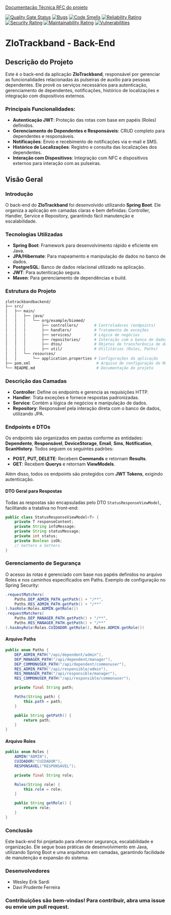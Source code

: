 [Documentação Técnica RFC do projeto](https://docs.google.com/document/d/11Tobzwm5-JkiURC2DJRTKl8LARjj46NG/edit?usp=sharing&ouid=113156827946997430842&rtpof=true&sd=true)

[![Quality Gate Status](https://sonarcloud.io/api/project_badges/measure?project=WesleySardi_projeto-conclusao-curso-backend&metric=alert_status)](https://sonarcloud.io/summary/new_code?id=WesleySardi_projeto-conclusao-curso-backend)
[![Bugs](https://sonarcloud.io/api/project_badges/measure?project=WesleySardi_projeto-conclusao-curso-backend&metric=bugs)](https://sonarcloud.io/summary/new_code?id=WesleySardi_projeto-conclusao-curso-backend)
[![Code Smells](https://sonarcloud.io/api/project_badges/measure?project=WesleySardi_projeto-conclusao-curso-backend&metric=code_smells)](https://sonarcloud.io/summary/new_code?id=WesleySardi_projeto-conclusao-curso-backend)
[![Reliability Rating](https://sonarcloud.io/api/project_badges/measure?project=WesleySardi_projeto-conclusao-curso-backend&metric=reliability_rating)](https://sonarcloud.io/summary/new_code?id=WesleySardi_projeto-conclusao-curso-backend)
[![Security Rating](https://sonarcloud.io/api/project_badges/measure?project=WesleySardi_projeto-conclusao-curso-backend&metric=security_rating)](https://sonarcloud.io/summary/new_code?id=WesleySardi_projeto-conclusao-curso-backend)
[![Maintainability Rating](https://sonarcloud.io/api/project_badges/measure?project=WesleySardi_projeto-conclusao-curso-backend&metric=sqale_rating)](https://sonarcloud.io/summary/new_code?id=WesleySardi_projeto-conclusao-curso-backend)
[![Vulnerabilities](https://sonarcloud.io/api/project_badges/measure?project=WesleySardi_projeto-conclusao-curso-backend&metric=vulnerabilities)](https://sonarcloud.io/summary/new_code?id=WesleySardi_projeto-conclusao-curso-backend)

# ZloTrackband - Back-End

## Descrição do Projeto

Este é o back-end da aplicação **ZloTrackband**, responsável por gerenciar as funcionalidades relacionadas às pulseiras de auxílio para pessoas dependentes. Ele provê os serviços necessários para autenticação, gerenciamento de dependentes, notificações, histórico de localizações e integração com dispositivos externos.

### Principais Funcionalidades:

- **Autenticação JWT**: Proteção das rotas com base em papéis (Roles) definidos.
- **Gerenciamento de Dependentes e Responsáveis**: CRUD completo para dependentes e responsáveis.
- **Notificações**: Envio e recebimento de notificações via e-mail e SMS.
- **Histórico de Localizações**: Registro e consulta das localizações dos dependentes.
- **Interação com Dispositivos**: Integração com NFC e dispositivos externos para interação com as pulseiras.

## Visão Geral

### Introdução
O back-end do **ZloTrackband** foi desenvolvido utilizando **Spring Boot**. Ele organiza a aplicação em camadas claras e bem definidas: Controller, Handler, Service e Repository, garantindo fácil manutenção e escalabilidade.

### Tecnologias Utilizadas
- **Spring Boot**: Framework para desenvolvimento rápido e eficiente em Java.
- **JPA/Hibernate**: Para mapeamento e manipulação de dados no banco de dados.
- **PostgreSQL**: Banco de dados relacional utilizado na aplicação.
- **JWT**: Para autenticação segura.
- **Maven**: Para gerenciamento de dependências e build.

### Estrutura do Projeto

```bash
zlotrackbandbackend/
├── src/
│   ├── main/
│   │   ├── java/
│   │   │   └── org/example/biomed/
│   │   │       ├── controllers/       # Controladores (endpoints)
│   │   │       ├── handlers/          # Tratamento de exceções
│   │   │       ├── services/          # Lógica de negócios
│   │   │       ├── repositories/      # Interação com o banco de dados
│   │   │       ├── dtos/              # Objetos de transferência de dados
│   │   │       ├── util/              # Utilitários (Roles, Paths)
│   │   └── resources/
│   │       └── application.properties # Configurações da aplicação
├── pom.xml                             # Arquivo de configuração do Maven
└── README.md                           # Documentação do projeto
```

### Descrição das Camadas
- **Controller**: Define os endpoints e gerencia as requisições HTTP.
- **Handler**: Trata exceções e fornece respostas padronizadas.
- **Service**: Contém a lógica de negócios e manipulação de dados.
- **Repository**: Responsável pela interação direta com o banco de dados, utilizando JPA.

### Endpoints e DTOs
Os endpoints são organizados em pastas conforme as entidades: **Dependente**, **Responsável**, **DeviceStorage**, **Email**, **Sms**, **Notification**, **ScanHistory**. Todos seguem os seguintes padrões:
- **POST, PUT, DELETE**: Recebem **Commands** e retornam **Results**.
- **GET**: Recebem **Querys** e retornam **ViewModels**.

Além disso, todos os endpoints são protegidos com **JWT Tokens**, exigindo autenticação.

#### DTO Geral para Respostas
Todas as respostas são encapsuladas pelo DTO `StatusResponseViewModel`, facilitando a tratativa no front-end:
```java
public class StatusResponseViewModel<T> {
    private T responseContent;
    private String infoMessage;
    private String statusMessage;
    private int status;
    private Boolean isOk;
    // Getters e Setters
}
```

### Gerenciamento de Segurança

O acesso às rotas é gerenciado com base nos papéis definidos no arquivo Roles e nos caminhos especificados em Paths. Exemplo de configuração no Spring Security:

```java
.requestMatchers(
    Paths.DEP_ADMIN_PATH.getPath() + "/**",
    Paths.RES_ADMIN_PATH.getPath() + "/**"
).hasRole(Roles.ADMIN.getRole())
.requestMatchers(
    Paths.DEP_MANAGER_PATH.getPath() + "/**",
    Paths.RES_MANAGER_PATH.getPath() + "/**"
).hasAnyRole(Roles.CUIDADOR.getRole(), Roles.ADMIN.getRole())
```

#### Arquivo Paths

```java
public enum Paths {
    DEP_ADMIN_PATH("/api/dependent/admin"),
    DEP_MANAGER_PATH("/api/dependent/manager"),
    DEP_COMMONUSER_PATH("/api/dependent/commonuser"),
    RES_ADMIN_PATH("/api/responsible/admin"),
    RES_MANAGER_PATH("/api/responsible/manager"),
    RES_COMMONUSER_PATH("/api/responsible/commonuser");

    private final String path;

    Paths(String path) {
        this.path = path;
    }

    public String getPath() {
        return path;
    }
}
```

#### Arquivo Roles

```java
public enum Roles {
    ADMIN("ADMIN"),
    CUIDADOR("CUIDADOR"),
    RESPONSAVEL("RESPONSAVEL");

    private final String role;

    Roles(String role) {
        this.role = role;
    }

    public String getRole() {
        return role;
    }
}
```

### Conclusão

Este back-end foi projetado para oferecer segurança, escalabilidade e organização. Ele segue boas práticas de desenvolvimento em Java, utilizando Spring Boot e uma arquitetura em camadas, garantindo facilidade de manutenção e expansão do sistema.

### Desenvolvedores

- Wesley Erik Sardi
- Davi Prudente Ferreira

### Contribuições são bem-vindas! Para contribuir, abra uma issue ou envie um pull request.
